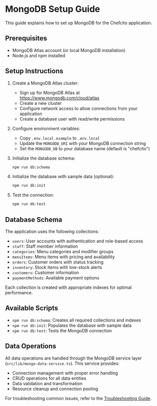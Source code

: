 # MongoDB Setup Guide

This guide explains how to set up MongoDB for the Chefcito application.

## Prerequisites

- MongoDB Atlas account (or local MongoDB installation)
- Node.js and npm installed

## Setup Instructions

1. Create a MongoDB Atlas cluster:
   - Sign up for MongoDB Atlas at https://www.mongodb.com/cloud/atlas
   - Create a new cluster
   - Configure network access to allow connections from your application
   - Create a database user with read/write permissions

2. Configure environment variables:
   - Copy `.env.local.example` to `.env.local`
   - Update the `MONGODB_URI` with your MongoDB connection string
   - Set the `MONGODB_DB` to your database name (default is "chefcito")

3. Initialize the database schema:
   ```bash
   npm run db:schema
   ```

4. Initialize the database with sample data (optional):
   ```bash
   npm run db:init
   ```

5. Test the connection:
   ```bash
   npm run db:test
   ```

## Database Schema

The application uses the following collections:

- `users`: User accounts with authentication and role-based access
- `staff`: Staff member information
- `categories`: Menu categories and modifier groups
- `menuItems`: Menu items with pricing and availability
- `orders`: Customer orders with status tracking
- `inventory`: Stock items with low-stock alerts
- `customers`: Customer information
- `paymentMethods`: Available payment options

Each collection is created with appropriate indexes for optimal performance.

## Available Scripts

- `npm run db:schema`: Creates all required collections and indexes
- `npm run db:init`: Populates the database with sample data
- `npm run db:test`: Tests the MongoDB connection

## Data Operations

All data operations are handled through the MongoDB service layer (`src/lib/mongo-data-service.ts`). This service provides:

- Connection management with proper error handling
- CRUD operations for all data entities
- Data validation and transformation
- Resource cleanup and connection pooling

For troubleshooting common issues, refer to the [Troubleshooting Guide](mongodb-troubleshooting.md).